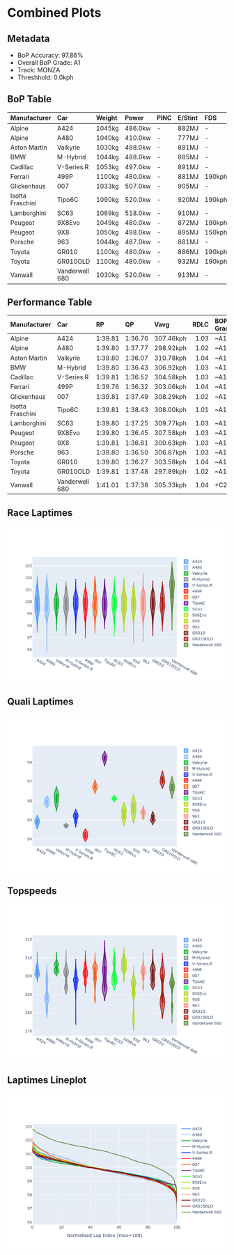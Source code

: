 # Combined Plots

## Metadata

- BoP Accuracy: 97.86%
- Overall BoP Grade: A1
- Track: MONZA
- Threshhold: 0.0kph

## BoP Table
| Manufacturer     | Car            | Weight   | Power   | PINC   | E/Stint   | FDS    |
|:-----------------|:---------------|:---------|:--------|:-------|:----------|:-------|
| Alpine           | A424           | 1045kg   | 486.0kw | -      | 882MJ     | -      |
| Alpine           | A480           | 1040kg   | 410.0kw | -      | 777MJ     | -      |
| Aston Martin     | Valkyrie       | 1030kg   | 498.0kw | -      | 891MJ     | -      |
| BMW              | M-Hybrid       | 1044kg   | 488.0kw | -      | 885MJ     | -      |
| Cadillac         | V-Series.R     | 1053kg   | 497.0kw | -      | 891MJ     | -      |
| Ferrari          | 499P           | 1100kg   | 480.0kw | -      | 881MJ     | 190kph |
| Glickenhaus      | 007            | 1033kg   | 507.0kw | -      | 905MJ     | -      |
| Isotta Fraschini | Tipo6C         | 1090kg   | 520.0kw | -      | 920MJ     | 190kph |
| Lamborghini      | SC63           | 1069kg   | 518.0kw | -      | 910MJ     | -      |
| Peugeot          | 9X8Evo         | 1049kg   | 480.0kw | -      | 872MJ     | 190kph |
| Peugeot          | 9X8            | 1050kg   | 498.0kw | -      | 895MJ     | 150kph |
| Porsche          | 963            | 1044kg   | 487.0kw | -      | 881MJ     | -      |
| Toyota           | GR010          | 1100kg   | 480.0kw | -      | 886MJ     | 190kph |
| Toyota           | GR010OLD       | 1100kg   | 480.0kw | -      | 932MJ     | 190kph |
| Vanwall          | Vanderwell 680 | 1030kg   | 520.0kw | -      | 913MJ     | -      |

## Performance Table
| Manufacturer     | Car            | RP      | QP      | Vavg      |   RDLC | BOP-Grade   | Match   |
|:-----------------|:---------------|:--------|:--------|:----------|-------:|:------------|:--------|
| Alpine           | A424           | 1:39.81 | 1:36.76 | 307.46kph |   1.03 | ~A1         | 99.88%  |
| Alpine           | A480           | 1:39.80 | 1:37.77 | 298.92kph |   1.02 | ~A1         | 97.43%  |
| Aston Martin     | Valkyrie       | 1:39.80 | 1:36.07 | 310.78kph |   1.04 | ~A1         | 100.00% |
| BMW              | M-Hybrid       | 1:39.80 | 1:36.43 | 306.92kph |   1.03 | ~A1         | 99.96%  |
| Cadillac         | V-Series.R     | 1:39.81 | 1:36.52 | 304.58kph |   1.03 | ~A1         | 100.00% |
| Ferrari          | 499P           | 1:39.76 | 1:36.32 | 303.06kph |   1.04 | ~A1         | 99.94%  |
| Glickenhaus      | 007            | 1:39.81 | 1:37.49 | 308.29kph |   1.02 | ~A1         | 98.32%  |
| Isotta Fraschini | Tipo6C         | 1:39.81 | 1:38.43 | 308.00kph |   1.01 | ~A1         | 100.00% |
| Lamborghini      | SC63           | 1:39.80 | 1:37.25 | 309.77kph |   1.03 | ~A1         | 99.88%  |
| Peugeot          | 9X8Evo         | 1:39.80 | 1:36.45 | 307.58kph |   1.03 | ~A1         | 99.75%  |
| Peugeot          | 9X8            | 1:39.81 | 1:36.81 | 300.63kph |   1.03 | ~A1         | 99.96%  |
| Porsche          | 963            | 1:39.80 | 1:36.50 | 306.87kph |   1.03 | ~A1         | 99.90%  |
| Toyota           | GR010          | 1:39.80 | 1:36.27 | 303.58kph |   1.04 | ~A1         | 99.97%  |
| Toyota           | GR010OLD       | 1:39.81 | 1:37.48 | 297.89kph |   1.02 | ~A1         | 100.00% |
| Vanwall          | Vanderwell 680 | 1:41.01 | 1:37.38 | 305.33kph |   1.04 | +C2         | 72.92%  |

## Race Laptimes
![Race Laptimes](images/race_violin.png)

## Quali Laptimes
![Quali Laptimes](images/quali_violin.png)

## Topspeeds
![Topspeeds](images/topspeed_violin.png)

## Laptimes Lineplot
![Laptimes Lineplot](images/laptime_line.png)

